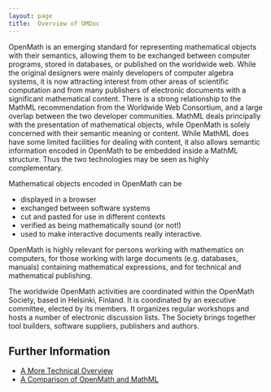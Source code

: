 ```yaml
---
layout: page
title:  Overview of OMDoc
---
```


OpenMath is an emerging standard for representing mathematical objects with their semantics, allowing them to be exchanged between computer programs, stored in databases, or published on the worldwide web. While the original designers were mainly developers of computer algebra systems, it is now attracting interest from other areas of scientific computation and from many publishers of electronic documents with a significant mathematical content. There is a strong relationship to the MathML recommendation from the Worldwide Web Consortium, and a large overlap between the two developer communities. MathML deals principally with the presentation of mathematical objects, while OpenMath is solely concerned with their semantic meaning or content. While MathML does have some limited facilities for dealing with content, it also allows semantic information encoded in OpenMath to be embedded inside a MathML structure. Thus the two technologies may be seen as highly complementary.

Mathematical objects encoded in OpenMath can be

* displayed in a browser
* exchanged between software systems
* cut and pasted for use in different contexts
* verified as being mathematically sound (or not!)
* used to make interactive documents really interactive.

OpenMath is highly relevant for persons working with mathematics on computers, for those working with large documents (e.g. databases, manuals) containing mathematical expressions, and for technical and mathematical publishing.

The worldwide OpenMath activities are coordinated within the OpenMath Society, based in Helsinki, Finland. It is coordinated by an executive committee, elected by its members. It organizes regular workshops and hosts a number of electronic discussion lists. The Society brings together tool builders, software suppliers, publishers and authors.

## Further Information

* [A More Technical Overview](../technical)
* [A Comparison of OpenMath and MathML](../om-mml)

